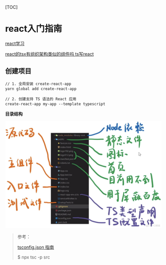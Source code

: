 

[TOC]

# react入门指南

[react学习](https://react.docschina.org/learn)

[react的tsx有组织架构类似的组件吗 ts写react](https://blog.51cto.com/u_14402/8884718)



## 创建项目

```shell
// 1. 全局安装 create-react-app
yarn global add create-react-app

// 2. 创建支持 TS 语法的 React 应用
create-react-app my-app --template typescript
```

**目录结构**

![目录结构](./images/react-dir.png)









> 参考：
>
> [tsconfig.json 指南](https://www.cnblogs.com/pingan8787/p/13069339.html)
>
> $ npx tsc -p src

